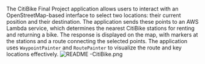 The CitiBike Final Project application allows users to interact with an 
OpenStreetMap-based interface to select two locations: their current position and their destination. 
The application sends these points to an AWS Lambda service, which determines the nearest CitiBike stations for 
renting and returning a bike. The response is displayed on the map, with markers at the stations and a route connecting
the selected points. The application uses `WaypointPainter` and `RoutePainter` to 
visualize the route and key locations effectively.
![README -CitiBike.png](..%2F..%2FDesktop%2FREADME%20-CitiBike.png)